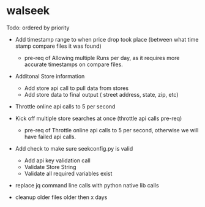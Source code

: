 # walseek

Todo: ordered by priority

- Add timestamp range to when price drop took place (between what time stamp compare files it was found)
  - pre-req of Allowing multiple Runs per day, as it requires more accurate timestamps on compare files.
  
- Additonal Store information
  - Add store api call to pull data from stores
  - Add store data to final output ( street address, state, zip, etc)

- Throttle online api calls to 5 per second

- Kick off multiple store searches at once (throttle api calls pre-req)
  - pre-req of Throttle online api calls to 5 per second, otherwise we will have failed api calls.

- Add check to make sure seekconfig.py is valid
  - Add api key validation call
  - Validate Store String
  - Validate all required variables exist

- replace jq command line calls with python native lib calls

- cleanup older files older then x days
